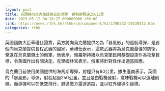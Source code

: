 ```yaml
---
layout: post
title: 英國將向烏克蘭提供巡航導彈　據稱射程達250公里
date: 2023-05-12 04:18:27.000000000 +08:00
link: https://news.rthk.hk/rthk/ch/component/k2/1700232-20230512.htm
categories: rthk
---
```


英國國防大臣華禮仕證實，英方將向烏克蘭提供名為「暴風影」的巡航導彈，是首個向烏克蘭提供長程武器的國家，華禮仕表示，這款武器將為烏克蘭最佳的防衛，擊退在烏克蘭領土的俄軍，他表示，俄羅斯持續以烏克蘭民用基礎設施作為攻擊目標，令英國作出有關決定。克里姆林宮表示，俄軍將針對性作出適當回應。

烏克蘭目前使用美國提供的海馬斯導彈，射程只有80公里，據生產商表示，英國的「暴風影」導彈，射程超過250公里，並且是由戰機發射，意味戰機可以遠離前線，而導彈可以在低空飛行，避過敵方雷達追蹤，並以紅外線導引目標。
